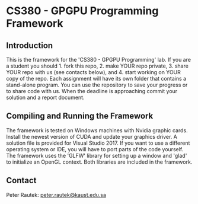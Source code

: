 # CS380 - GPGPU Programming Framework

## Introduction

This is the framework for the 'CS380 - GPGPU Programming' lab. 
If you are a student you should 1. fork this repo, 2. make YOUR repo private, 3. share YOUR repo with us (see contacts below), and 4. start working on YOUR copy of the repo.
Each assignment will have its own folder that contains a stand-alone program.
You can use the repository to save your progress or to share code with us.
When the deadline is approaching commit your solution and a report document.

## Compiling and Running the Framework

The framework is tested on Windows machines with Nvidia graphic cards. 
Install the newest version of CUDA and update your graphics driver.
A solution file is provided for Visual Studio 2017.
If you want to use a different operating system or IDE, you will have to port parts of the code yourself.
The framework uses the 'GLFW' library for setting up a window and 'glad' to initialize an OpenGL context. 
Both libraries are included in the framework. 

## Contact
Peter Rautek: peter.rautek@kaust.edu.sa